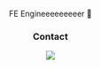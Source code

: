 <p align="center">
FE Engineeeeeeeeer 🚀<br>
</p>

<h3 align="center">Contact</h3>
<p align="center">
  <a target="_blank" href="mailto:moaikang.dev@gmail.com?subject=Hello%20Ileri,%20From%20Github"><img src="https://img.shields.io/badge/gmail-%23D14836.svg?&style=flat-square&logo=gmail&logoColor=white" /></a>
</p>


